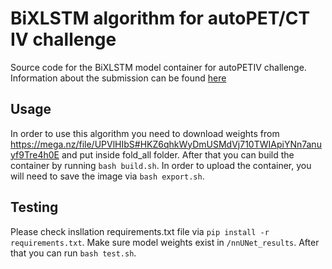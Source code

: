 #  BiXLSTM algorithm for autoPET/CT IV challenge

Source code for the BiXLSTM model container for autoPETIV challenge. Information about the 
submission can be found [here](https://autopet-iv.grand-challenge.org/submission/) 

## Usage 

In order to use this algorithm you need to download weights from https://mega.nz/file/UPVlHIbS#HKZ6qhkWyDmUSMdVj710TWIApiYNn7anuyf9Tre4h0E and put inside fold_all folder.
After that you can build the container by running `bash build.sh`. In order to upload the container, you will need to
save the image via `bash export.sh`.

## Testing

Please check insllation requirements.txt file via `pip install -r requirements.txt`. 
Make sure model weights exist in `/nnUNet_results`. After that you can run `bash test.sh`.

